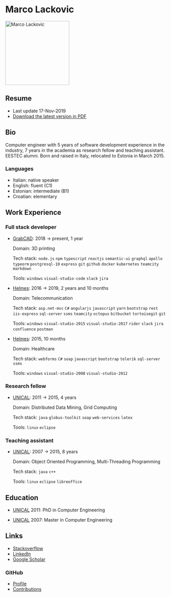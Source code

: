 # Marco Lackovic

<img src="https://github.com/lackovic.png" alt="Marco Lackovic" width="200"/>

## Resume

* Last update 17-Nov-2019
* [Download the latest version in PDF](https://github.com/lackovic/resume/raw/master/marco-lackovic-resume.pdf)

## Bio

Computer engineer with 5 years of software development experience in the industry, 7 years in the academia as research fellow and teaching assistant. EESTEC alumni. Born and raised in Italy, relocated to Estonia in March 2015.

### Languages

* Italian: native speaker
* English: fluent (C1)
* Estonian: intermediate (B1)
* Croatian: elementary

## Work Experience

### Full stack developer

* [GrabCAD](https://grabcad.com/): 2018 → present, 1 year

    Domain: 3D printing
    
    Tech stack: `node.js` `npm` `typescript` `reactjs` `semantic-ui` `graphql` `apollo` `typeorm` `postgresql-10` `express` `git` `github` `docker` `kubernetes` `teamcity` `markdown`
    
    Tools: `windows` `visual-studio-code` `slack` `jira`

* [Helmes](https://www.helmes.com/): 2016 → 2019, 2 years and 10 months

    Domain: Telecommunication
    
    Tech stack: `asp.net-mvc` `C#` `angularjs` `javascript` `yarn` `bootstrap` `rest` `iis-express` `sql-server` `ssms` `teamcity` `octopus` `bitbucket` `tortoisegit` `git`
    
    Tools: `windows` `visual-studio-2015` `visual-studio-2017` `rider` `slack` `jira` `confluence` `postman`

* [Helmes](https://www.helmes.com/): 2015, 10 months

    Domain: Healthcare
    
    Tech stack: `webforms` `C#` `soap` `javascript` `bootstrap` `telerik` `sql-server` `ssms`
    
    Tools: `windows` `visual-studio-2008` `visual-studio-2012`

### Research fellow

* [UNICAL](http://www.unicaladmission.it/): 2011 → 2015, 4 years

    Domain: Distributed Data Mining, Grid Computing
    
    Tech stack: `java` `globus-toolkit` `soap` `web-services` `latex`
    
    Tools: `linux` `eclipse`

### Teaching assistant

* [UNICAL](http://www.unicaladmission.it/): 2007 → 2015, 8 years

    Domain: Object Oriented Programming, Multi-Threading Programming
    
    Tech stack: `java` `c++`
    
    Tools: `linux` `eclipse` `libreoffice`

## Education

* [UNICAL](http://www.unicaladmission.it/) 2011: PhD in Computer Engineering

* [UNICAL](http://www.unicaladmission.it/) 2007: Master in Computer Engineering

## Links

* [Stackoverflow](https://stackoverflow.com/users/334569/marco-lackovic)
* [LinkedIn](https://www.linkedin.com/in/marco-lackovic-51a4952/)
* [Google Scholar](https://scholar.google.it/citations?user=QHgyV5UAAAAJ&hl=en)

### GitHub

* [Profile](https://github.com/lackovic)
* [Contributions](http://github.com/search?q=is%3Apr+author%3Alackovic)